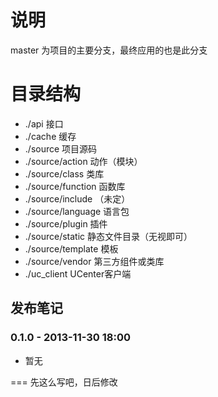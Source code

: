 说明
===
master 为项目的主要分支，最终应用的也是此分支

目录结构
===
- ./api 接口
- ./cache 缓存
- ./source 项目源码
- ./source/action 动作（模块）
- ./source/class 类库
- ./source/function 函数库
- ./source/include （未定）
- ./source/language 语言包
- ./source/plugin 插件
- ./source/static 静态文件目录（无视即可）
- ./source/template 模板
- ./source/vendor 第三方组件或类库
- ./uc_client UCenter客户端

发布笔记
--------
### 0.1.0 - 2013-11-30 18:00
- 暂无

===
先这么写吧，日后修改